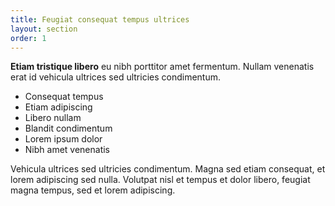 ```yaml
---
title: Feugiat consequat tempus ultrices
layout: section
order: 1
---
```


<p><strong>Etiam tristique libero</strong> eu nibh porttitor amet fermentum. Nullam venenatis erat id vehicula ultrices sed ultricies condimentum.</p>
							<ul class="feature-icons">
								<li class="icon solid fa-laptop">Consequat tempus</li>
								<li class="icon solid fa-bolt">Etiam adipiscing</li>
								<li class="icon solid fa-signal">Libero nullam</li>
								<li class="icon solid fa-cog">Blandit condimentum</li>
								<li class="icon solid fa-map-marker-alt">Lorem ipsum dolor</li>
								<li class="icon solid fa-code">Nibh amet venenatis</li>
							</ul>
							<p>Vehicula ultrices sed ultricies condimentum. Magna sed etiam consequat, et lorem adipiscing sed nulla. Volutpat nisl et tempus et dolor libero, feugiat magna tempus, sed et lorem adipiscing.</p>
